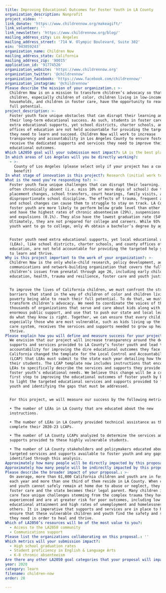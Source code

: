 ```yaml
---
title: Improving Educational Outcomes for Foster Youth in LA County
organization_description: Nonprofit
project_video: ''
link_donate: 'https://www.childrennow.org/makeagift/'
link_volunteer: ''
link_newsletter: 'https://www.childrennow.org/blog/'
mailing_address_city: Los Angeles
mailing_address_street: '714 W. Olympic Boulevard, Suite 302'
ein: '943059243'
organization_name: Children Now
mailing_address_state: California
mailing_address_zip: '90015'
application_id: '91774526'
organization_website: 'https://www.childrennow.org'
organization_twitter: '@childrennow'
organization_facebook: 'https://www.facebook.com/childrennow/'
organization_instagram: '@childrennow'
Please describe the mission of your organization.: >-
  Children Now is on a mission to transform children’s advocacy so that all
  children, especially children of color, children living in low-income
  households, and children in foster care, have the opportunity to reach their
  full potential. 
project_description: >-
  Foster youth face unique obstacles that can disrupt their learning and impact
  their long-term educational success. As such, students in foster care need
  extra educational supports, yet school districts, charter schools, and county
  offices of education are not held accountable for providing the targeted help
  they need to learn and succeed. Children Now will work to increase
  transparency and accountability in Los Angeles County to ensure foster youth
  receive the dedicated supports and services they need to improve their
  educational outcomes.
Which LA2050 goal will your submission most impact?: LA is the best place to LEARN
In which areas of Los Angeles will you be directly working?:
  - >-
    County of Los Angeles (please select only if your project has a countywide
    benefit)
In what stage of innovation is this project?: Research (initial work to identify and understand the problem)
What is the need you’re responding to?: >-
  Foster youth face unique challenges that can disrupt their learning. They are
  often chronically absent (i.e. miss 10% or more days of school) due to
  placement changes, school transfers, court hearings, family visits, and
  disproportionate school discipline. The effects of trauma, frequent absences,
  and school changes can cause them to struggle to stay on track. LA County
  foster youth are more likely to perform below grade level than other students
  and have the highest rates of chronic absenteeism (29%), suspensions (11%),
  and expulsions (0.1%). They also have the lowest graduation rate (54%).
  Ultimately, they are not prepared for college and careers. While 93% of foster
  youth want to go to college, only 4% obtain a bachelor’s degree by age 26.


  Foster youth need extra educational supports, yet local educational agencies
  (LEAs), like school districts, charter schools, and county offices of
  education, are not held accountable for providing the targeted help youth need
  to learn and thrive.
Why is this project important to the work of your organization?: >-
  Children Now is the only whole-child research, policy development, advocacy,
  communications and network-building organization that covers the full-range of
  children’s issues from prenatal through age 26, including early childhood,
  education, health, trauma and resilience, foster care and youth justice.


  To improve the lives of California children, we must confront the structural
  barriers that stand in the way of children of color and children living in
  poverty being able to reach their full potential. To do that, we must
  transform children’s advocacy. We need to coordinate the voices of the
  thousands of organizations that serve and care about kids along with the
  enormous public support, and use that to push our state and local leaders to
  do what they know is right. Together, we can ensure that every child,
  especially those who are most vulnerable, such as kids living up the foster
  care system, receives the services and supports needed to grow up healthy and
  thrive.
Please explain how you will define and measure success for your project.: >-
  We envision that our project will increase transparency around the dedicated
  supports and services provided to LA County’s foster youth and lead to greater
  accountability for improving the dire educational outcomes they face. In 2019,
  California changed the template for the Local Control and Accountability Plan
  (LCAP) that LEAs must submit to the state each year detailing how they serve
  their students. The LCAP template now includes instructions that encourage
  LEAs to specifically describe the services and supports they provide to meet
  foster youth’s educational needs. We believe this change will be a critical
  first step to improving the educational outcomes of foster youth by bringing
  to light the targeted educational services and supports provided to foster
  youth and identifying the gaps that must be addressed. 


  For this project, we will measure our success by the following metrics:

  • The number of LEAs in LA County that are educated about the new
  instructions.

  • The number of LEAs in LA County provided technical assistance as they
  complete their 2020-23 LCAPs. 

  • The number of LA County LCAPs analyzed to determine the services and
  supports provided to these highly vulnerable students.

  • The number of LA County stakeholders and policymakers educated about the
  targeted services and supports available to foster youth and any gaps as
  identified through this analysis.
Approximately how many people will be directly impacted by this proposal?: '80'
Approximately how many people will be indirectly impacted by this proposal?: '15000'
Please describe the broader impact of your proposal.: >-
  On average, more than 61,000 California children and youth are in foster care
  each year and more than one third of them reside in LA County. When children
  and youth cannot safely remain at home due to abuse or neglect, they enter
  foster care and the state becomes their legal parent. Many children in foster
  care face unique challenges stemming from the complex trauma they have
  experienced and are at greater risk for poor outcomes, including low
  educational attainment and high rates of unemployment and homelessness, among
  others. It is imperative that supports and services are in place to help
  ensure that these vulnerable children and youth find the safety and stability
  they need in order to heal and thrive.  
Which of LA2050’s resources will be of the most value to you?:
  - Access to the LA2050 community
  - Communications support
Please list the organizations collaborating on this proposal.: ''
Which metrics will your submission impact?:
  - High school graduation rates
  - Student proficiency in English & Language Arts
  - K-8 chronic absenteeism
Are there any other LA2050 goal categories that your proposal will impact?: []
year: 2020
category: learn
filename: children-now
order: 28

---
```

